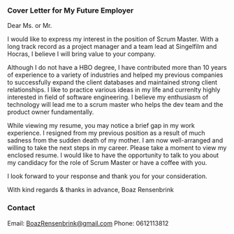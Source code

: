 ### Cover Letter for My Future Employer

Dear Ms. or Mr.

I would like to express my interest in the position of Scrum Master. With a long track record as a project manager and a team lead at Singelfilm and Hocras, I believe I will bring value to your company.

Although I do not have a HBO degree, I have contributed more than 10 years of experience to a variety of industries and helped my previous companies to successfully expand the client databases and maintained strong client relationships. I like to practice various ideas in my life and currenlty highly interested in field of software engineering. I believe my enthusiasm of technology will lead me to a scrum master who helps the dev team and the product owner fundamentally.

While viewing my resume, you may notice a brief gap in my work experience. I resigned from my previous position as a result of much sadness from the sudden death of my mother. I am now well-arranged and willing to take the next steps in my career.
Please take a moment to view my enclosed resume. I would like to have the opportunity to talk to you about my candidacy for the role of Scrum Master or have a coffee with you.

I look forward to your response and thank you for your consideration.

With kind regards & thanks in advance,
Boaz Rensenbrink

### Contact

Email: BoazRensenbrink@gmail.com
Phone: 0612113812
